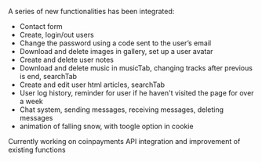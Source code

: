 A series of new functionalities has been integrated:
<ul>
  <li>Contact form</li>
      <li>Create, login/out users</li>
        <li>Change the password using a code sent to the user’s email</li>
  <li>Download and delete images in gallery, set up a user avatar</li>
  <li>Create and delete user notes</li>
  <li>Download and delete music in musicTab, changing tracks after previous is end, searchTab</li>
  <li>Create and edit user html articles, searchTab</li>
  <li>User log history, reminder for user if he haven't visited the page for over a week</li>
  <li>Chat system, sending messages, receiving messages, deleting messages</li>
  <li>animation of falling snow, with toogle option in cookie</li>
    </ul>
    
Currently working on coinpayments API integration and improvement of existing functions

